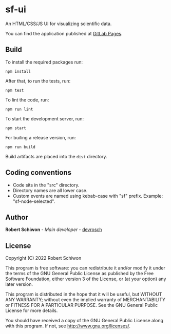 # sf-ui

An HTML/CSS/JS UI for visualizing scientific data.

You can find the application published at [GitLab Pages](https://devrosch.gitlab.io/sf-ui/).

## Build

To install the required packages run:
```
npm install
```

After that, to run the tests, run:
```
npm test
```

To lint the code, run:
```
npm run lint
```

To start the development server, run:
```
npm start
```

For builing a release version, run:
```
npm run build
```

Build artifacts are placed into the `dist` directory.

## Coding conventions

* Code sits in the "src" directory.
* Directory names are all lower case.
* Custom events are named using kebab-case with "sf" prefix. Example: "sf-node-selected".

## Author

**Robert Schiwon** - *Main developer* - [devrosch](https://gitlab.com/devrosch)

## License

Copyright (C) 2022 Robert Schiwon

This program is free software: you can redistribute it and/or modify it under the terms of the GNU General Public License as published by the Free Software Foundation, either version 3 of the License, or (at your option) any later version.

This program is distributed in the hope that it will be useful, but WITHOUT ANY WARRANTY; without even the implied warranty of MERCHANTABILITY or FITNESS FOR A PARTICULAR PURPOSE. See the GNU General Public License for more details.

You should have received a copy of the GNU General Public License along with this program.  If not, see <http://www.gnu.org/licenses/>.
